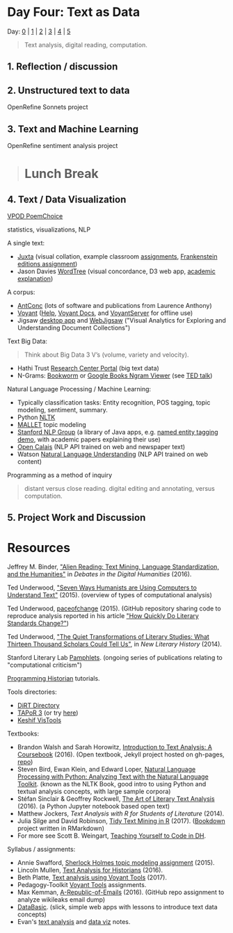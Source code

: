 # Day Four: Text as Data

Day: [0](day-0.md) | [1](day-1.md) | [2](day-2.md) | [3](day-3.md) | [4](day-4.md) | [5](day-5.md)

> Text analysis, digital reading, computation.

## 1. Reflection / discussion

## 2. Unstructured text to data

OpenRefine Sonnets project

## 3. Text and Machine Learning

OpenRefine sentiment analysis project

> # Lunch Break

## 4. Text / Data Visualization

[VPOD PoemChoice](https://uidaholib.github.io/poemchoice/)

statistics, visualizations, NLP

A single text:
- [Juxta](http://juxtacommons.org/) (visual collation, example classroom [assignments](http://www.juxtasoftware.org/using-juxta-in-the-classroom-scholars-lab-presentation/), [Frankenstein editions assignment](https://mla.hcommons.org/?get_group_doc=387/1420320643-Bninski.notesforMLACommons.pdf))
- Jason Davies [WordTree](https://www.jasondavies.com/wordtree/) (visual concordance, D3 web app, [academic explanation](http://hint.fm/projects/wordtree/))

A corpus:
- [AntConc](http://www.laurenceanthony.net/software/antconc/) (lots of software and publications from Laurence Anthony)
- [Voyant](http://voyant-tools.org/) ([Help](http://voyant-tools.org/docs/#!/guide/start), [Voyant Docs](http://docs.voyant-tools.org/), and [VoyantServer](https://github.com/sgsinclair/VoyantServer) for offline use)
- Jigsaw [desktop app](http://www.cc.gatech.edu/gvu/ii/jigsaw/) and [WebJigsaw](http://www.iilabgt.org/webjigsaw) ("Visual Analytics for Exploring and Understanding Document Collections")

Text Big Data: 
> Think about Big Data 3 V’s (volume, variety and velocity).
- Hathi Trust [Research Center Portal](https://sharc.hathitrust.org/) (big text data)
- N-Grams: [Bookworm](http://bookworm.culturomics.org/) or [Google Books Ngram Viewer](https://books.google.com/ngrams) (see [TED talk](https://www.ted.com/talks/what_we_learned_from_5_million_books?language=en))

Natural Language Processing / Machine Learning:
- Typically classification tasks: Entity recognition, POS tagging, topic modeling, sentiment, summary.
- Python [NLTK](http://www.nltk.org/)
- [MALLET](http://mallet.cs.umass.edu/index.php) topic modeling
- [Stanford NLP Group](http://nlp.stanford.edu/software/) (a library of Java apps, e.g. [named entity tagging demo](http://nlp.stanford.edu:8080/ner/), with academic papers explaining their use)
- [Open Calais](http://www.opencalais.com/) (NLP API trained on web and newspaper text)
- Watson [Natural Language Understanding](https://www.ibm.com/watson/developercloud/natural-language-understanding.html) (NLP API trained on web content)

Programming as a method of inquiry

> distant versus close reading. digital editing and annotating, versus computation.

## 5. Project Work and Discussion

# Resources

Jeffrey M. Binder, ["Alien Reading: Text Mining, Language Standardization, and the Humanities"](http://dhdebates.gc.cuny.edu/debates/text/69) in *Debates in the Digital Humanities* (2016).

Ted Underwood, ["Seven Ways Humanists are Using Computers to Understand Text"](https://tedunderwood.com/2015/06/04/seven-ways-humanists-are-using-computers-to-understand-text/) (2015). (overview of types of computational analysis)

Ted Underwood, [paceofchange](https://github.com/tedunderwood/paceofchange) (2015). (GitHub repository sharing code to reproduce analysis reported in his article ["How Quickly Do Literary Standards Change?"](https://figshare.com/articles/How_Quickly_Do_Literary_Standards_Change_/1418394))

Ted Underwood, ["The Quiet Transformations of Literary Studies: What Thirteen Thousand Scholars Could Tell Us"](http://hdl.handle.net/2142/49323), in *New Literary History* (2014).

Stanford Literary Lab [Pamphlets](http://litlab.stanford.edu/pamphlets/). (ongoing series of publications relating to "computational criticism")

[Programming Historian](http://programminghistorian.org/) tutorials.

Tools directories:
- [DiRT Directory](http://dirtdirectory.org/)
- [TAPoR 3](http://tapor.ca/home) (or try [here](http://tapor-test.artsrn.ualberta.ca/home))
- [Keshif VisTools](https://keshif.me/demo/VisTools)

Textbooks:
- Brandon Walsh and Sarah Horowitz, [Introduction to Text Analysis: A Coursebook](http://walshbr.com/textanalysiscoursebook/) (2016). (Open textbook, Jekyll project hosted on gh-pages, [repo](https://github.com/walshbr/textanalysiscoursebook))
- Steven Bird, Ewan Klein, and Edward Loper, [Natural Language Processing with Python: Analyzing Text with the Natural Language Toolkit](http://www.nltk.org/book/). (known as the NLTK Book, good intro to using Python and textual analysis concepts, with large sample corpora)
- Stéfan Sinclair & Geoffrey Rockwell, [The Art of Literary Text Analysis](https://github.com/sgsinclair/alta/blob/master/ipynb/ArtOfLiteraryTextAnalysis.ipynb) (2016). (a Python Jupyter notebook based open text)
- Matthew Jockers, *Text Analysis with R for Students of Literature* (2014).
- Julia Silge and David Robinson, [Tidy Text Mining in R](http://tidytextmining.com/) (2017). ([Bookdown](https://bookdown.org/) project written in RMarkdown)
- For more see Scott B. Weingart, [Teaching Yourself to Code in DH](http://scottbot.net/teaching-yourself-to-code-in-dh/).

Syllabus / assignments:
- Annie Swafford, [Sherlock Holmes topic modeling assignment](https://sherlockholmeslondondh.wordpress.com/2015/03/23/topic-modeling-assignment/) (2015).
- Lincoln Mullen, [Text Analysis for Historians](http://lincolnmullen.com/courses/text-analysis.2016/) (2016).
- Beth Platte, [Text analysis using Voyant Tools](http://blogs.reed.edu/ed-tech/2017/03/text-analysis-using-voyant-tools/) (2017).
- Pedagogy-Toolkit [Voyant Tools](http://pedagogy-toolkit.org/tools/VoyantTools.html) assignments.
- Max Kemman, [A-Republic-of-Emails](https://github.com/C2DH/A-Republic-of-Emails) (2016). (GitHub repo assignment to analyze wikileaks email dump)
- [DataBasic](https://www.databasic.io/en/). (slick, simple web apps with lessons to introduce text data concepts)
- Evan's [text analysis](https://evanwill.github.io/_drafts/notes/text-analysis.html) and [data viz](https://evanwill.github.io/_drafts/notes/viz-notes.html) notes.
